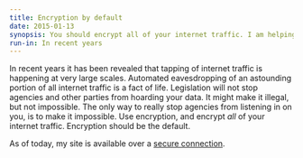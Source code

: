 ```yaml
---
title: Encryption by default
date: 2015-01-13
synopsis: You should encrypt all of your internet traffic. I am helping by making my site available over https.
run-in: In recent years
---
```


In recent years it has been revealed that tapping of internet traffic is happening at very large scales.
Automated eavesdropping of an astounding portion of all internet traffic is a fact of life.
Legislation will not stop agencies and other parties from hoarding your data.
It might make it illegal, but not impossible.
The only way to really stop agencies from listening in on you, is to make it impossible.
Use encryption, and encrypt _all_ of your internet traffic.
Encryption should be the default.

As of today, my site is available over a [secure connection][secure].

[secure]: https://ruudvanasseldonk.com/
